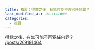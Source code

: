 ```yaml
---
title: 複習：得救之後，有無可能不再犯任何罪？
last_modified_at: 1611147600
categories:
  - 複習
---
```


<p>得救之後，有無可能不再犯任何罪？<br>
<a href="/posts/269191464" target="_blank">/posts/269191464</a></p>

<p>&nbsp;</p>

